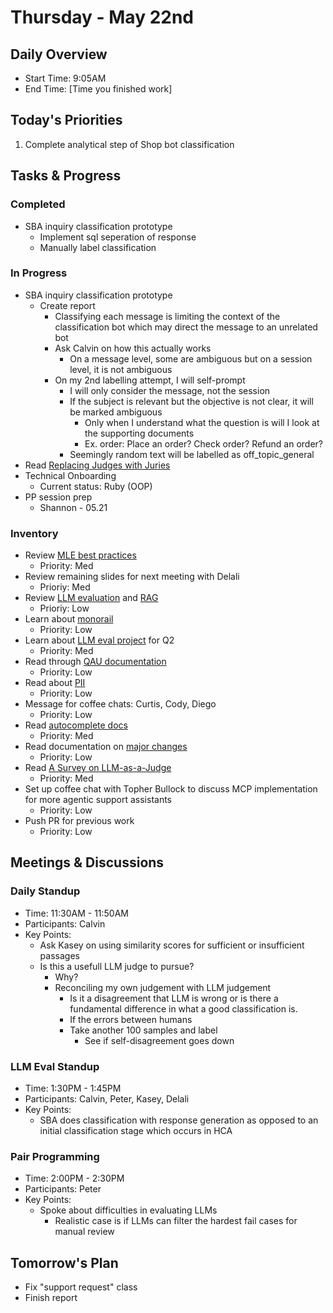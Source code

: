 # Thursday - May 22nd

## Daily Overview

- Start Time: 9:05AM
- End Time: [Time you finished work]

## Today's Priorities

1. Complete analytical step of Shop bot classification

## Tasks & Progress

### Completed

- SBA inquiry classification prototype
  - Implement sql seperation of response
  - Manually label classification

### In Progress

- SBA inquiry classification prototype
  - Create report
    - Classifying each message is limiting the context of the classification bot which may direct the message to an unrelated bot
    - Ask Calvin on how this actually works
      - On a message level, some are ambiguous but on a session level, it is not ambiguous
    - On my 2nd labelling attempt, I will self-prompt
      - I will only consider the message, not the session
      - If the subject is relevant but the objective is not clear, it will be marked ambiguous
        - Only when I understand what the question is will I look at the supporting documents
        - Ex. order: Place an order? Check order? Refund an order?
      - Seemingly random text will be labelled as off_topic_general
- Read [Replacing Judges with Juries](https://arxiv.org/pdf/2404.18796)
- Technical Onboarding
  - Current status: Ruby (OOP)
- PP session prep
  - Shannon - 05.21

### Inventory

- Review [MLE best practices](https://vault.shopify.io/page/ML-Best-Practices~cGm2.md)
  - Priority: Med
- Review remaining slides for next meeting with Delali
  - Prioriy: Med
- Review [LLM evaluation](https://www.oreilly.com/radar/a-field-guide-to-rapidly-improving-ai-products/) and [RAG](https://aws.amazon.com/what-is/retrieval-augmented-generation/)
  - Prioriy: Low
- Learn about [monorail](https://vault.shopify.io/page/Monorail~1rHm.md)
  - Priority: Low
- Learn about [LLM eval project](https://vault.shopify.io/gsd/proposals/9ETAno) for Q2
  - Priority: Med
- Read through [QAU documentation](https://docs.google.com/document/d/1sfNOpJTmoNoyYs_lIkPMgTLlii61nWy_ygC1sb-_zyU/edit?tab=t.0#heading=h.gdqdy9yvqkj5)
  - Priority: Low
- Read about [PII](https://vault.shopify.io/page/Personally-identifiable-information-PII~4631.md)
  - Priority: Low
- Message for coffee chats: Curtis, Cody, Diego
  - Priority: Low
- Read [autocomplete docs](https://docs.google.com/document/d/1FN84YruPEcKwwMPmkU9P-xOPz7Lgp1BWe2QFdtg7sT0/edit?tab=t.d4w7ie4tl9vq#heading=h.9dxbpvikj18m)
  - Priority: Med
- Read documentation on [major changes](https://docs.google.com/document/d/1WyIaUrdqcneD_kY8aPgpCv-8qtfBg9CSzIr_ka-47b8/edit?tab=t.0#heading=h.8ocwxlp3fls8)
  - Priority: Low
- Read [A Survey on LLM-as-a-Judge](https://arxiv.org/pdf/2411.15594)
  - Priority: Med
- Set up coffee chat with Topher Bullock to discuss MCP implementation for more agentic support assistants
  - Priority: Low
- Push PR for previous work
  - Priority: Low

## Meetings & Discussions

### Daily Standup

- Time: 11:30AM - 11:50AM
- Participants: Calvin
- Key Points:
  - Ask Kasey on using similarity scores for sufficient or insufficient passages
  - Is this a usefull LLM judge to pursue?
    - Why?
    - Reconciling my own judgement with LLM judgement
      - Is it a disagreement that LLM is wrong or is there a fundamental difference in what a good classification is.
      - If the errors between humans
      - Take another 100 samples and label
        - See if self-disagreement goes down

### LLM Eval Standup

- Time: 1:30PM - 1:45PM
- Participants: Calvin, Peter, Kasey, Delali
- Key Points:
  - SBA does classification with response generation as opposed to an initial classification stage which occurs in HCA

### Pair Programming

- Time: 2:00PM - 2:30PM
- Participants: Peter
- Key Points:
  - Spoke about difficulties in evaluating LLMs
    - Realistic case is if LLMs can filter the hardest fail cases for manual review

## Tomorrow's Plan

- Fix "support request" class
- Finish report
